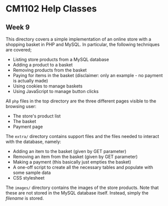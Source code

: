 CM1102 Help Classes
=====================

Week 9
--------

This directory covers a simple implementation of an online store with a shopping basket in PHP and MySQL. In particular, the following techniques are covered;
* Listing store products from a MySQL database
* Adding a product to a basket
* Removing products from the basket
* Paying for items in the basket (disclaimer: only an example - no payment is actually made)
* Using cookies to manage baskets
* Using JavaScript to manage button clicks

All `php`  files in the top directory are the three different pages visible to the browsing user:
* The store's product list
* The basket
* Payment page

The `extra/` directory contains support files and the files needed to interact with the database, namely:
* Adding an item to the basket (given by GET parameter)
* Removing an item from the basket (given by GET parameter)
* Making a payment (this basically just empties the basket)
* A one-off script to create all the necessary tables and populate with some sample data
* CSS stylesheet

The `images/` directory contains the images of the store products. Note that these are not stored in the MySQL database itself. Instead, simply the *filename* is stored.
